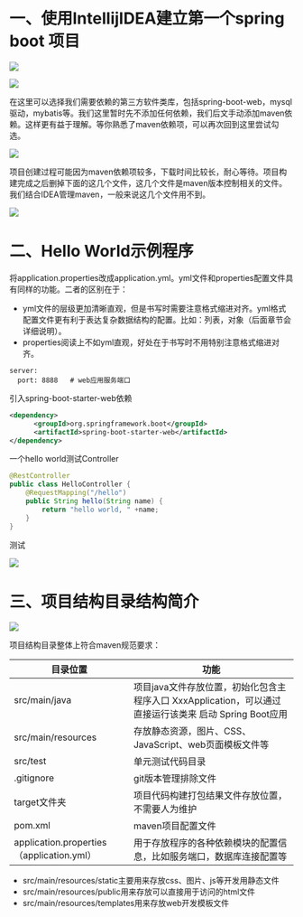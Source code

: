 # 一、使用IntellijIDEA建立第一个spring boot 项目

![](https://cdn.jsdelivr.net/gh/krislinzhao/IMGcloud/img//20200414142145.png)

![](https://cdn.jsdelivr.net/gh/krislinzhao/IMGcloud/img//20200414142345.png)

在这里可以选择我们需要依赖的第三方软件类库，包括spring-boot-web，mysql驱动，mybatis等。我们这里暂时先不添加任何依赖，我们后文手动添加maven依赖。这样更有益于理解。等你熟悉了maven依赖项，可以再次回到这里尝试勾选。

![](https://cdn.jsdelivr.net/gh/krislinzhao/IMGcloud/img//20200414142531.png)

项目创建过程可能因为maven依赖项较多，下载时间比较长，耐心等待。项目构建完成之后删掉下面的这几个文件，这几个文件是maven版本控制相关的文件。我们结合IDEA管理maven，一般来说这几个文件用不到。

![](https://cdn.jsdelivr.net/gh/krislinzhao/IMGcloud/img//20200414143027.png)

# 二、Hello World示例程序

将application.properties改成application.yml。yml文件和properties配置文件具有同样的功能。二者的区别在于：

- yml文件的层级更加清晰直观，但是书写时需要注意格式缩进对齐。yml格式配置文件更有利于表达复杂数据结构的配置。比如：列表，对象（后面章节会详细说明）。
- properties阅读上不如yml直观，好处在于书写时不用特别注意格式缩进对齐。

```yam
server:
  port: 8888   # web应用服务端口
```

引入spring-boot-starter-web依赖

```xml
<dependency>
      <groupId>org.springframework.boot</groupId>
      <artifactId>spring-boot-starter-web</artifactId>
</dependency>
```

一个hello world测试Controller

```java
@RestController
public class HelloController {
    @RequestMapping("/hello")
    public String hello(String name) {
        return "hello world, " +name;
    }
}
```

测试

![](https://cdn.jsdelivr.net/gh/krislinzhao/IMGcloud/img//20200414150524.png)

# 三、项目结构目录结构简介

![](https://cdn.jsdelivr.net/gh/krislinzhao/IMGcloud/img//20200414150822.png)

项目结构目录整体上符合maven规范要求：

| 目录位置                                  | 功能                                                         |
| ----------------------------------------- | ------------------------------------------------------------ |
| src/main/java                             | 项目java文件存放位置，初始化包含主程序入口 XxxApplication，可以通过直接运行该类来 启动 Spring Boot应用 |
| src/main/resources                        | 存放静态资源，图片、CSS、JavaScript、web页面模板文件等       |
| src/test                                  | 单元测试代码目录                                             |
| .gitignore                                | git版本管理排除文件                                          |
| target文件夹                              | 项目代码构建打包结果文件存放位置，不需要人为维护             |
| pom.xml                                   | maven项目配置文件                                            |
| application.properties（application.yml） | 用于存放程序的各种依赖模块的配置信息，比如服务端口，数据库连接配置等 |

- src/main/resources/static主要用来存放css、图片、js等开发用静态文件
- src/main/resources/public用来存放可以直接用于访问的html文件
- src/main/resources/templates用来存放web开发模板文件